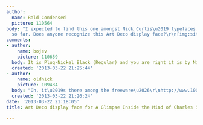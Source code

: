 ```yaml
---
author:
  name: Bald Condensed
  picture: 110564
body: "I expected to find this one amongst Nick Curtis\u2019 typefaces, but no luck
  so far. Does anyone recognize this Art Deco display face?\r\n[img:sites/default/files/old-images/glimpse_inside_the_mind_of_charles_swan_iii_type1_6453.jpg]"
comments:
- author:
    name: bojev
    picture: 110659
  body: It is Plug-Nickel Black (Regular) and you are right it is by Nick-Curtis
  created: '2013-03-22 21:25:44'
- author:
    name: oldnick
    picture: 109434
  body: "Oh, it\u2019s there among the freeware\u2026\r\nhttp://www.1001freefonts.com/PlugNickel.php"
  created: '2013-03-22 21:26:24'
date: '2013-03-22 21:18:05'
title: Art Deco display face for A Glimpse Inside the Mind of Charles Swan III poster

---
```


